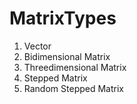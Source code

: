 # MatrixTypes
1. Vector
2. Bidimensional Matrix
3. Threedimensional Matrix
4. Stepped Matrix
5. Random Stepped Matrix
